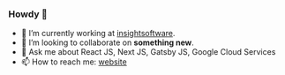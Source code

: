 ### Howdy 👋

- 🔭 I’m currently working at [insightsoftware](https://insightsoftware.com/).
- 👯 I’m looking to collaborate on **something new**.
- 💬 Ask me about React JS, Next JS, Gatsby JS, Google Cloud Services
- 📫 How to reach me: [website](https://thepetersweeney.com)
